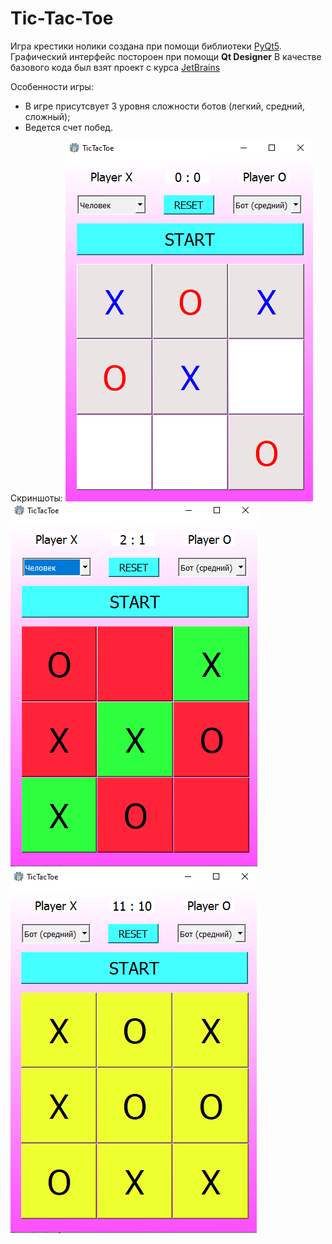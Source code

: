 # Tic-Tac-Toe
Игра крестики нолики создана при помощи библиотеки [PyQt5](https://www.riverbankcomputing.com/static/Docs/PyQt5/). Графический интерфейс постороен при помощи **Qt Designer**
В качестве базового кода был взят проект с курса [JetBrains](https://www.jetbrains.com/ru-ru/academy/)

Особенности игры:
+ В игре присутсвует 3 уровня сложности ботов (легкий, средний, сложный);
+ Ведется счет побед.

Скриншоты:
![1](ScreenShots/sc1.png)
![2](ScreenShots/sc2.png)
![3](ScreenShots/sc3.png)
